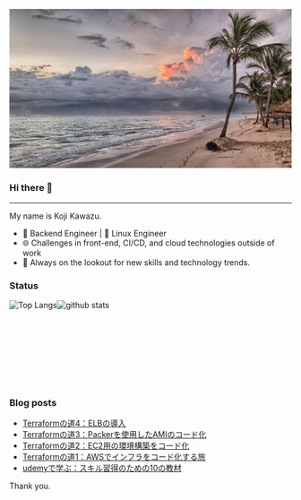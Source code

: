 <!--
**kojikawazu/kojikawazu** is a ✨ _special_ ✨ repository because its `README.md` (this file) appears on your GitHub profile.

Here are some ideas to get you started:

- 🔭 I’m currently working on ...
- 🌱 I’m currently learning ...
- 👯 I’m looking to collaborate on ...
- 🤔 I’m looking for help with ...
- 💬 Ask me about ...
- 📫 How to reach me: ...
- 😄 Pronouns: ...
- ⚡ Fun fact: ...
-->

![hello-world](./images/beach-1236581_1920.jpg)

### Hi there 👋

---

My name is Koji Kawazu.

- 🔧 Backend Engineer | 🐧 Linux Engineer
- 🌐 Challenges in front-end, CI/CD, and cloud technologies outside of work
- 📡 Always on the lookout for new skills and technology trends.


### Status

<div style="display: flex;">
  <img alt="Top Langs" height="150px" src="https://github-readme-stats.vercel.app/api/top-langs/?username=kojikawazu&https://github.com/anuraghazra/github-readme-stats" />
  <img alt="github stats" height="150px" src="https://github-readme-stats.vercel.app/api?username=kojikawazu&show_icons=true&theme=transparent" />
</div>

### Blog posts

<!-- BLOG-POST-LIST:START -->
- [Terraformの道4：ELBの導入](https://zenn.dev/kou_kawa/articles/18-terraform-aws-elb)
- [Terraformの道3：Packerを使用したAMIのコード化](https://zenn.dev/kou_kawa/articles/17-terraform-aws-ec2-ami)
- [Terraformの道2：EC2用の環境構築をコード化](https://zenn.dev/kou_kawa/articles/16-terraform-aws-ec2)
- [Terraformの道1：AWSでインフラをコード化する旅](https://zenn.dev/kou_kawa/articles/15-terraform-aws-first)
- [udemyで学ぶ：スキル習得のための10の教材](https://qiita.com/kawasan/items/3e81f4b97a4c00891f23)
<!-- BLOG-POST-LIST:END -->

Thank you.